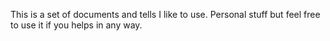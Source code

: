 This is a set of documents and tells I like to use.
Personal stuff but feel free to use it if you helps in any way.